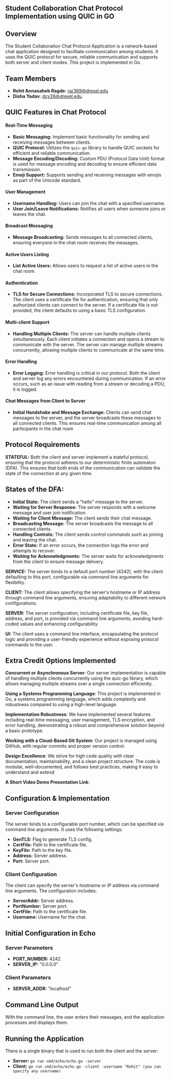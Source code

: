 ## Student Collaboration Chat Protocol Implementation using QUIC in GO

## Overview
The Student Collaboration Chat Protocol Application is a network-based chat application designed to facilitate communication among students. It uses the QUIC protocol for secure, reliable communication and supports both server and client modes. This project is implemented in Go.

## Team Members
- **Rohit Annasaheb Ragde**: [rar369@drexel.edu](mailto:rar369@drexel.edu)
- **Disha Yadav**: [dcy26@drexel.edu](mailto:dcy26@drexel.edu)

## QUIC Features in Chat Protocol

#### Real-Time Messaging

- **Basic Messaging:** Implement basic functionality for sending and receiving messages between clients.
- **QUIC Protocol:** Utilizes the `quic-go` library to handle QUIC sockets for efficient and reliable communication.
- **Message Encoding/Decoding:** Custom PDU (Protocol Data Unit) format is used for message encoding and decoding to ensure efficient data transmission.
- **Emoji Support:** Supports sending and receiving messages with emojis as part of the Unicode standard.

#### User Management

- **Username Handling:** Users can join the chat with a specified username.
- **User Join/Leave Notifications:** Notifies all users when someone joins or leaves the chat.

#### Broadcast Messaging

- **Message Broadcasting:** Sends messages to all connected clients, ensuring everyone in the chat room receives the messages.

#### Active Users Listing

- **List Active Users:** Allows users to request a list of active users in the chat room.

#### Authentication

- **TLS for Secure Connections:** Incorporated TLS to secure connections. The client uses a certificate file for authentication, ensuring that only authorized clients can connect to the server. If a certificate file is not provided, the client defaults to using a basic TLS configuration.

#### Multi-client Support

- **Handling Multiple Clients:** The server can handle multiple clients simultaneously. Each client initiates a connection and opens a stream to communicate with the server. The server can manage multiple streams concurrently, allowing multiple clients to communicate at the same time.

#### Error Handling

- **Error Logging:** Error handling is critical in our protocol. Both the client and server log any errors encountered during communication. If an error occurs, such as an issue with reading from a stream or decoding a PDU, it is logged.

#### Chat Messages from Client to Server

- **Initial Handshake and Message Exchange:** Clients can send chat messages to the server, and the server broadcasts these messages to all connected clients. This ensures real-time communication among all participants in the chat room


## Protocol Requirements

**STATEFUL:** Both the client and server implement a stateful protocol, ensuring that the protocol adheres to our deterministic finite automaton (DFA). This ensures that both ends of the communication can validate the state of the connection at any given time.

## States of the DFA:
- **Initial State:** The client sends a "hello" message to the server.
- **Waiting for Server Response:** The server responds with a welcome message and user join notification.
- **Waiting for Client Message:** The client sends their chat message.
- **Broadcasting Message:** The server broadcasts the message to all connected clients.
- **Handling Controls:** The client sends control commands such as joining and leaving the chat.
- **Error State:** If an error occurs, the connection logs the error and attempts to recover.
- **Waiting for Acknowledgments:** The server waits for acknowledgments from the client to ensure message delivery.

**SERVICE:** The server binds to a default port number (4242), with the client defaulting to this port, configurable via command line arguments for flexibility.

**CLIENT:** The client allows specifying the server's hostname or IP address through command line arguments, ensuring adaptability to different network configurations.

**SERVER:** The server configuration, including certificate file, key file, address, and port, is provided via command line arguments, avoiding hard-coded values and enhancing configurability.

**UI:** The client uses a command line interface, encapsulating the protocol logic and providing a user-friendly experience without exposing protocol commands to the user.

## Extra Credit Options Implemented
**Concurrent or Asynchronous Server**: Our server implementation is capable of handling multiple clients concurrently using the quic-go library, which allows managing multiple streams over a single connection efficiently.

**Using a Systems Programming Language**: This project is implemented in Go, a systems programming language, which adds complexity and robustness compared to using a high-level language.

**Implementation Robustness**: We have implemented several features including real-time messaging, user management, TLS encryption, and error handling, demonstrating a robust and comprehensive solution beyond a basic prototype.

**Working with a Cloud-Based Git System**: Our project is managed using GitHub, with regular commits and proper version control. 

**Design Excellence**: We strive for high code quality with clear documentation, maintainability, and a clean project structure. The code is modular, well-documented, and follows best practices, making it easy to understand and extend

**A Short Video Demo Presentation Link**: 

## Configuration & Implementation

### Server Configuration
The server binds to a configurable port number, which can be specified via command line arguments. It uses the following settings:

- **GenTLS:** Flag to generate TLS config.
- **CertFile:** Path to the certificate file.
- **KeyFile:** Path to the key file.
- **Address:** Server address.
- **Port:** Server port.

### Client Configuration
The client can specify the server's hostname or IP address via command line arguments. The configuration includes:

- **ServerAddr:** Server address.
- **PortNumber:** Server port.
- **CertFile:** Path to the certificate file.
- **Username:** Username for the chat.

## Initial Configuration in Echo

### Server Parameters
- **PORT_NUMBER:** 4242
- **SERVER_IP:** "0.0.0.0"

### Client Parameters
- **SERVER_ADDR:** "localhost"

## Command Line Output
With the command line, the user enters their messages, and the application processes and displays them.

## Running the Application
There is a single binary that is used to run both the client and the server:

- **Server:** `go run cmd/echo/echo.go -server`
- **Client:** `go run cmd/echo/echo.go -client -username "Rohit" (you can specify any username)`






  







